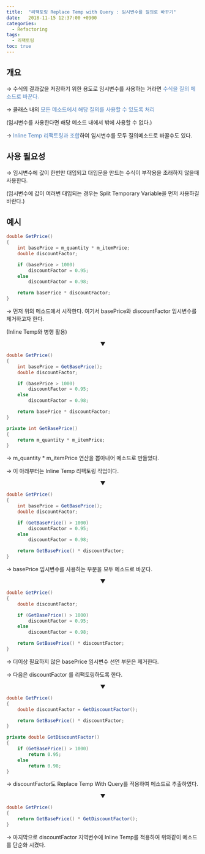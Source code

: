 ```yaml
---
title:  "리팩토링 Replace Temp with Query : 임시변수를 질의로 바꾸기"
date:   2018-11-15 12:37:00 +0900
categories: 
  - Refactoring
tags:
  - 리팩토링
toc: true
---
```




## 개요

→ 수식의 결과값을 저장하기 위한 용도로 임시변수를 사용하는 거라면 <font color="#4f81bd"> 수식을 질의 메소드로 바꾼다.</font>

→ 클래스 내의 <font color="#4f81bd">모든 메소드에서 해당 질의를 사용할 수 있도록 처리</font>

(임시변수를 사용한다면 해당 메소드 내에서 밖에 사용할 수 없다.)

→ <font color="#4f81bd">Inline Temp 리팩토링과 조합</font>하여 임시변수를 모두 질의메소드로 바꿀수도 있다.



## 사용 필요성

→ 임시변수에 값이 한번만 대입되고 대입문을 만드는 수식이 부작용을 초래하지 않을때 사용한다.

(임시변수에 값이 여러번 대입되는 경우는 Split Temporary Variable을 먼저 사용하길 바란다.)



## 예시

```c#
double GetPrice()
{
    int basePrice = m_quantity * m_itemPrice;
    double discountFactor;

    if (basePrice > 1000)
        discountFactor = 0.95;
    else
        discountFactor = 0.98;

    return basePrice * discountFactor;
}
```

→ 먼저 위의 메소드에서 시작한다. 여기서 basePrice와 discountFactor 임시변수를 제거하고자 한다.

(Inline Temp와 병행 활용)

<p align="center">▼</p>

```c#
double GetPrice()
{
    int basePrice = GetBasePrice();
    double discountFactor;

    if (basePrice > 1000)
        discountFactor = 0.95;
    else
        discountFactor = 0.98;

    return basePrice * discountFactor;
}

private int GetBasePrice()
{
    return m_quantity * m_itemPrice;
}
```

→ m_quantity * m_itemPrice 연산을 뽑아내어 메소드로 만들었다.

→ 이 아래부터는 Inline Temp 리팩토링 작업이다.

<p align="center">▼</p>

```c#
double GetPrice()
{
    int basePrice = GetBasePrice();
    double discountFactor;

    if (GetBasePrice() > 1000)
        discountFactor = 0.95;
    else
        discountFactor = 0.98;

    return GetBasePrice() * discountFactor;
}
```

→ basePrice 임시변수를 사용하는 부분을 모두 메소드로 바꾼다.

<p align="center">▼</p>

```c#
double GetPrice()
{
    double discountFactor;

    if (GetBasePrice() > 1000)
        discountFactor = 0.95;
    else
        discountFactor = 0.98;

    return GetBasePrice() * discountFactor;
}
```

→ 더이상 필요하지 않은 basePrice 임시변수 선언 부분은 제거한다.

→ 다음은 discountFactor 를 리팩토링하도록 한다.

<p align="center">▼</p>

```c#
double GetPrice()
{
    double discountFactor = GetDiscountFactor();

    return GetBasePrice() * discountFactor;
}

private double GetDiscountFactor()
{
    if (GetBasePrice() > 1000)
        return 0.95;
    else
        return 0.98;
}
```

→ discountFactor도 Replace Temp With Query를 적용하여 메소드로 추출하였다.

<p align="center">▼</p>

```c#
double GetPrice()
{
    return GetBasePrice() * GetDiscountFactor();
}
```

→ 마지막으로 discountFactor 지역변수에 Inline Temp를 적용하여 위와같이 메소드를 단순화 시켰다.